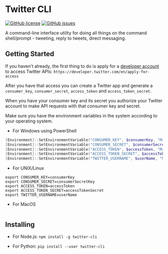 # Twitter CLI

[![GitHub license](https://img.shields.io/github/license/shortthirdman/twitter-cli)](https://github.com/shortthirdman/twitter-cli/blob/main/LICENSE)
[![GitHub issues](https://img.shields.io/github/issues/shortthirdman/twitter-cli)](https://github.com/shortthirdman/twitter-cli/issues)

A command-line interface utility for doing all things on the command shell/prompt - tweeting, reply to tweets, direct messaging.

## Getting Started

If you haven't already, the first thing to do is apply for a [developer account](https://developer.twitter.com/en/apply-for-access) to access Twitter APIs:
	`https://developer.twitter.com/en/apply-for-access`

After you have that access you can create a Twitter app and generate a `consumer_key`, `consumer_secret`, `access_token` and `access_token_secret`.

When you have your consumer key and its secret you authorize your Twitter account to make API requests with that consumer key and secret.

Make sure you have the environment variables in the system according to your operating system.

* For Windows using PowerShell

```powershell
[Environment]::SetEnvironmentVariable("CONSUMER_KEY", $consumerKey, "Machine")
[Environment]::SetEnvironmentVariable("CONSUMER_SECRET", $consumerSecretKey, "Machine")
[Environment]::SetEnvironmentVariable("ACCESS_TOKEN", $accessToken, "Machine")
[Environment]::SetEnvironmentVariable("ACCESS_TOKEN_SECRET", $accessTokenSecret, "Machine")
[Environment]::SetEnvironmentVariable("TWITTER_USERNAME", $userName, "Machine")
```

* For UNIX/Linux

```shell
export CONSUMER_KEY=consumerKey
export CONSUMER_SECRET=consumerSecretKey
export ACCESS_TOKEN=accessToken
export ACCESS_TOKEN_SECRET=accessTokenSecret
export TWITTER_USERNAME=userName
```

* For MacOS

```shell
```


## Installing

* For Node.js:
	`npm install -g twitter-cli`

* For Python:
	`pip install --user twitter-cli`
